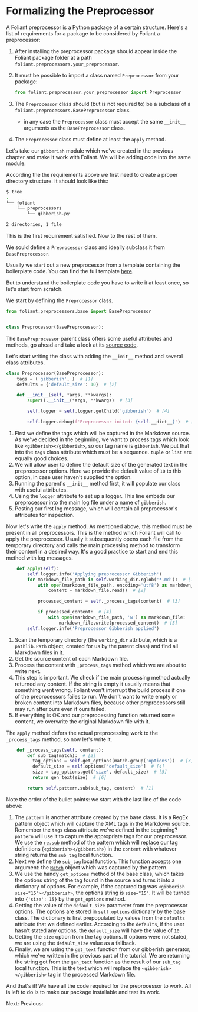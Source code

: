 # Formalizing the Preprocessor

A Foliant preprocessor is a Python package of a certain structure. Here's a list of requirements for a package to be considered by Foliant a preprocessor:

1. After installing the preprocessor package should appear inside the Foliant package folder at a path `foliant.preprocessors.your_preprocessor`.
2. It must be possible to import a class named `Preprocessor` from your package:

    ```python
    from foliant.preprocessor.your_preprocessor import Preprocessor
    ```

3. The `Preprocessor` class should (but is not required to) be a subclass of a `foliant.preprocessors.BasePreprocessor` class.
    * in any case the `Preprocessor` class must accept the same `__init__` arguments as the `BasePreprocessor` class.
4. The `Preprocessor` class must define at least the `apply` method.


Let's take our `gibberish` module which we've created in the previous chapter and make it work with Foliant. We will be adding code into the same module.

According the the requirements above we first need to create a proper directory structure. It should look like this:

```bash
$ tree
.
└── foliant
    └── preprocessors
        └── gibberish.py

2 directories, 1 file
```

This is the first requirement satisfied. Now to the rest of them.

We sould define a `Preprocessor` class and ideally subclass it from `BasePreprocessor`.

Usually we start out a new preprocessor from a template containing the boilerplate code. You can find the full template [here](https://github.com/foliant-docs/foliantcontrib.templates.preprocessor/blob/develop/foliant/cli/init/templates/preprocessor/foliant/preprocessors/%24slug.py).

But to understand the boilerplate code you have to write it at least once, so let's start from scratch.

We start by defining the `Preprocessor` class.

```python
from foliant.preprocessors.base import BasePreprocessor


class Preprocessor(BasePreprocessor):
```

The `BasePreprocessor` parent class offers some useful attributes and methods, go ahead and take a look at its [source code](https://github.com/foliant-docs/foliant/blob/develop/foliant/preprocessors/base.py).

Let's start writing the class with adding the `__init__` method and several class attributes.


```python
class Preprocessor(BasePreprocessor):
    tags = ('gibberish', )  # [1]
    defaults = {'default_size': 10}  # [2]

    def __init__(self, *args, **kwargs):
        super().__init__(*args, **kwargs)  # [3]

        self.logger = self.logger.getChild('gibberish')  # [4]

        self.logger.debug(f'Preprocessor inited: {self.__dict__}')  # [5]
```

1. First we define the tags which will be captured in the Markdown source. As we've decided in the beginning, we want to process tags which look like `<gibberish></gibberish>`, so our tag name is `gibberish`. We put that into the `tags` class attribute which must be a sequence. `tuple` or `list` are equally good choices.
1. We will allow user to define the default size of the generated text in the preprocessor options. Here we provide the default value of `10` to this option, in case user haven't supplied the option.
1. Running the parent's `__init__` method first, it will populate our class with useful attributes.
1. Using the `logger` attribute to set up a logger. This line embeds our preprocessor into the main log file under a name of `gibberish`.
1. Posting our first log message, which will contain all preprocessor's attributes for inspection.

Now let's write the `apply` method. As mentioned above, this method must be present in all preprocessors. This is the method which Foliant will call to apply the preprocessor. Usually it subsequently opens each file from the temporary directory and calls the main processing method to transform their content in a desired way. It's a good practice to start and end this method with log messages.

```python
    def apply(self):
        self.logger.info('Applying preprocessor Gibberish')
        for markdown_file_path in self.working_dir.rglob('*.md'):  # [1]
            with open(markdown_file_path, encoding='utf8') as markdown_file:
                content = markdown_file.read()  # [2]

            processed_content = self._process_tags(content)  # [3]

            if processed_content:  # [4]
                with open(markdown_file_path, 'w') as markdown_file:
                    markdown_file.write(processed_content)  # [5]
        self.logger.info('Preprocessor Gibberish applied')
```

1. Scan the temporary directory (the `working_dir` attribute, which is a `pathlib.Path` object, created for us by the parent class) and find all Markdown files in it.
1. Get the source content of each Markdown file.
1. Process the content with `_process_tags` method which we are about to write next.
1. This step is important. We check if the main processing method actually returned any content. If the string is empty it usually means that something went wrong. Foliant won't interrupt the build process if one of the preprocessors failes to run. We don't want to write empty or broken content into Markdown files, because other preprocessors still may run after ours even if ours failed.
1. If everything is OK and our preprocessing function returned some content, we overwrite the original Markdown file with it.

The `apply` method defers the actual preprocessing work to the `_process_tags` method, so now let's write it.

```python
    def _process_tags(self, content):
        def sub_tag(match):  # [2]
          tag_options = self.get_options(match.group('options'))  # [3]
          default_size = self.options['default_size']  # [4]
          size = tag_options.get('size', default_size)  # [5]
          return gen_text(size)  # [6]

        return self.pattern.sub(sub_tag, content)  # [1]
```

Note the order of the bullet points: we start with the last line of the code above:

1. The `pattern` is another attribute created by the base class. It is a RegEx pattern object which will capture the XML tags in the Markdown source. Remember the `tags` class attribute we've defined in the beginning? `pattern` will use it to capture the appropriate tags for our preprocessor. We use the [`re.sub`](https://docs.python.org/3/library/re.html#re.sub) method of the pattern which will replace our tag definitions (`<gibberish></gibberish>`) in the `content` with whatever string returns the `sub_tag` local function.
1. Next we define the `sub_tag` local function. This function accepts one argument: the [`Match`](https://docs.python.org/3/library/re.html#match-objects) object which was captured by the pattern.
1. We use the handy `get_options` method of the base class, which takes the options string of the tag found in the source and turns it into a dictionary of options. For example, if the captured tag was `<gibberish size="15"></gibberish>`, the options string is `size="15"`. It will be turned into `{'size': 15}` by the `get_options` method.
1. Getting the value of the `default_size` parameter from the preprocessor options. The options are stored in `self.options` dictionary by the base class. The dictionary is first prepopulated by values from the `defaults` attribute that we defined earlier. According to the `defaults`, if the user hasn't stated any options, the `default_size` will have the value of `10`.
1. Getting the `size` option from the tag options. If options were not stated, we are using the `default_size` value as a fallback.
1. Finally, we are using the `get_text` function from our gibberish generator, which we've written in the previous part of the tutorial. We are returning the string got from the `gen_text` function as the result of our `sub_tag` local function. This is the text which will replace the `<gibberish></gibberish>` tag in the processed Markdown file.

And that's it! We have all the code required for the preprocessor to work. All is left to do is to make our package installable and test its work.

Next: <link src="install.md"></link>
Previous: <link src="generator.md"></link>
